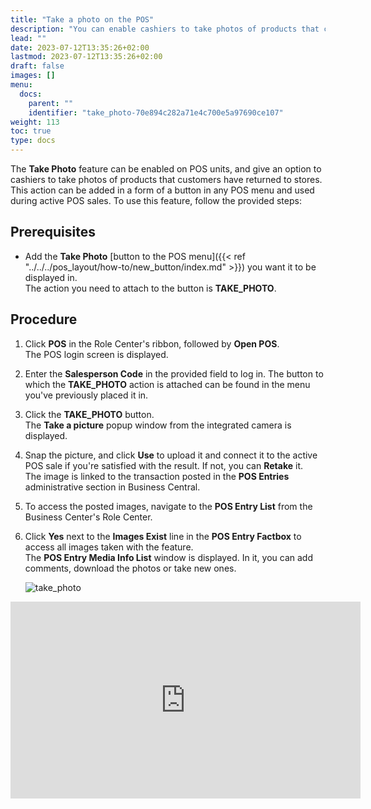 ```yaml
---
title: "Take a photo on the POS"
description: "You can enable cashiers to take photos of products that customers have returned to stores."
lead: ""
date: 2023-07-12T13:35:26+02:00
lastmod: 2023-07-12T13:35:26+02:00
draft: false
images: []
menu:
  docs:
    parent: ""
    identifier: "take_photo-70e894c282a71e4c700e5a97690ce107"
weight: 113
toc: true
type: docs
---
```


The **Take Photo** feature can be enabled on POS units, and give an option to cashiers to take photos of products that customers have returned to stores. This action can be added in a form of a button in any POS menu and used during active POS sales. To use this feature, follow the provided steps:

## Prerequisites

- Add the **Take Photo** [button to the POS menu]({{< ref "../../../pos_layout/how-to/new_button/index.md" >}}) you want it to be displayed in.       
  The action you need to attach to the button is **TAKE_PHOTO**.

## Procedure

1. Click **POS** in the Role Center's ribbon, followed by **Open POS**.     
   The POS login screen is displayed.
2. Enter the **Salesperson Code** in the provided field to log in.
   The button to which the **TAKE_PHOTO** action is attached can be found in the menu you've previously placed it in.
3. Click the **TAKE_PHOTO** button.    
   The **Take a picture** popup window from the integrated camera is displayed.    
4. Snap the picture, and click **Use** to upload it and connect it to the active POS sale if you're satisfied with the result. If not, you can **Retake** it.      
   The image is linked to the transaction posted in the **POS Entries** administrative section in Business Central.
5. To access the posted images, navigate to the **POS Entry List** from the Business Center's Role Center. 
6. Click **Yes** next to the **Images Exist** line in the **POS Entry Factbox** to access all images taken with the feature.     
   The **POS Entry Media Info List** window is displayed. In it, you can add comments, download the photos or take new ones.

    ![take_photo](take_photo_feature.PNG)

<iframe width="560" height="315" src="https://www.youtube.com/embed/XmVeUrNa42U" title="YouTube video player" frameborder="0" allow="accelerometer; autoplay; clipboard-write; encrypted-media; gyroscope; picture-in-picture; web-share" allowfullscreen></iframe>
